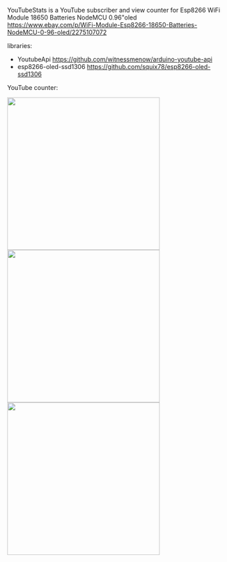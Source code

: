 YouTubeStats is a YouTube subscriber and view counter for Esp8266 WiFi Module 18650 Batteries NodeMCU 0.96\"oled
 https://www.ebay.com/p/WiFi-Module-Esp8266-18650-Batteries-NodeMCU-0-96-oled/2275107072
 
 
libraries:
* YoutubeApi https://github.com/witnessmenow/arduino-youtube-api
* esp8266-oled-ssd1306 https://github.com/squix78/esp8266-oled-ssd1306
 
 YouTube counter:
 
 <img width="350" alt=" " src="https://github.com/michaelletsch/youtube_subscriberCount_ViewCount_esp8266_oled_NodeMCU/blob/master/20171204_223745.jpg?raw=true">
 
 <img width="350" alt=" " src="https://github.com/michaelletsch/youtube_subscriberCount_ViewCount_esp8266_oled_NodeMCU/blob/master/20171204_223625.jpg?raw=true">
 
 <img width="350" alt=" " src="https://github.com/michaelletsch/youtube_subscriberCount_ViewCount_esp8266_oled_NodeMCU/blob/master/20171204_223654.jpg?raw=true">
 




